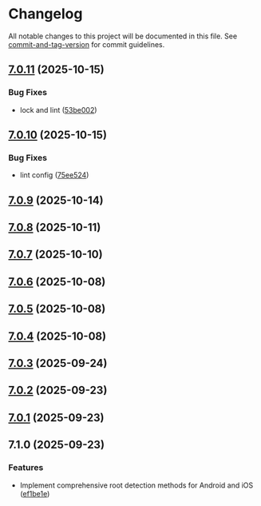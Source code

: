 # Changelog

All notable changes to this project will be documented in this file. See [commit-and-tag-version](https://github.com/absolute-version/commit-and-tag-version) for commit guidelines.

## [7.0.11](https://github.com/Cap-go/capacitor-is-root/compare/7.0.10...7.0.11) (2025-10-15)


### Bug Fixes

* lock and lint ([53be002](https://github.com/Cap-go/capacitor-is-root/commit/53be00214cb0732d4ca3adfce6ddcc43fff30f5e))

## [7.0.10](https://github.com/Cap-go/capacitor-is-root/compare/7.0.9...7.0.10) (2025-10-15)


### Bug Fixes

* lint config ([75ee524](https://github.com/Cap-go/capacitor-is-root/commit/75ee524419c942bf6b0b504d8ecf36cfecf59a5c))

## [7.0.9](https://github.com/Cap-go/capacitor-is-root/compare/7.0.8...7.0.9) (2025-10-14)

## [7.0.8](https://github.com/Cap-go/capacitor-is-root/compare/7.0.7...7.0.8) (2025-10-11)

## [7.0.7](https://github.com/Cap-go/capacitor-is-root/compare/7.0.6...7.0.7) (2025-10-10)

## [7.0.6](https://github.com/Cap-go/capacitor-is-root/compare/7.0.5...7.0.6) (2025-10-08)

## [7.0.5](https://github.com/Cap-go/capacitor-is-root/compare/7.0.4...7.0.5) (2025-10-08)

## [7.0.4](https://github.com/Cap-go/capacitor-is-root/compare/7.0.3...7.0.4) (2025-10-08)

## [7.0.3](https://github.com/Cap-go/capacitor-is-root/compare/7.0.2...7.0.3) (2025-09-24)

## [7.0.2](https://github.com/Cap-go/capacitor-is-root/compare/7.0.1...7.0.2) (2025-09-23)

## [7.0.1](https://github.com/Cap-go/capacitor-is-root/compare/7.1.0...7.0.1) (2025-09-23)

## 7.1.0 (2025-09-23)


### Features

* Implement comprehensive root detection methods for Android and iOS ([ef1be1e](https://github.com/Cap-go/capacitor-is-root/commit/ef1be1e95ea777ec3ef0b625a52158b813ddd507))
